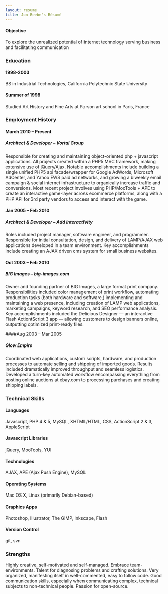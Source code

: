 ```yaml
---
layout: resume
title: Jon Beebe's Résumé
---
```

#### Objective

To explore the unrealized potential of internet technology serving business and facilitating communication

### Education

#### 1998-2003
BS in Industrial Technologies, California Polytechnic State University

#### Summer of 1998

Studied Art History and Fine Arts at Parson art school in Paris, France

### Employment History

#### March 2010 – Present

##### Architect & Developer – Vortal Group

Responsible for creating and maintaining object-oriented php + javascript applications. All projects created within a PHP5 MVC framework, making extensive use of jQuery/Ajax. Notable accomplishments include building a single unified PHP5 api facade/wrapper for Google AdWords, Microsoft AdCenter, and Yahoo EWS paid ad networks, and growing a biweekly email campaign & social internet infrastructure to organically increase traffic and conversions. Most recent project involves using PHP/MooTools + APE to create an interactive game-layer across ecommerce platforms, along with a PHP API for 3rd party vendors to access and interact with the game.

#### Jan 2005 – Feb 2010

##### Architect & Developer – Add Interactivity

Roles included project manager, software engineer, and programmer. Responsible for initial consultation, design, and delivery of LAMP/AJAX web applications developed in a team environment. Key accomplishments include creating an AJAX driven cms system for small business websites.

#### Oct 2003 – Feb 2010

##### BIG Images – big-images.com

Owner and founding partner of BIG Images, a large format print company. Responsibilities included color management of print workflow, automating production tasks (both hardware and software,) implementing and maintaining a web presence, including creation of LAMP web applications, marketing campaigns, keyword research, and SEO performance analysis. Key accomplishments included the Delicious Designer — an interactive Flash ActiontScript 3 app — allowing customers to design banners online, outputting optimized print-ready files.

####Aug 2003 – Mar 2005

##### Glow Empire

Coordinated web applications, custom scripts, hardware, and production processes to automate selling and shipping of imported goods. Results included dramatically improved throughput and seamless logistics. Developed a turn-key automated workflow encompassing everything from posting online auctions at ebay.com to processing purchases and creating shipping labels.

### Technical Skills

#### Languages

Javascript, PHP 4 & 5, MySQL, XHTML/HTML, CSS, ActionScript 2 & 3, AppleScript

#### Javascript Libraries

jQuery, MooTools, YUI

#### Technologies

AJAX, APE (Ajax Push Engine), MySQL

#### Operating Systems

Mac OS X, Linux (primarily Debian-based)

#### Graphics Apps

Photoshop, Illustrator, The GIMP, Inkscape, Flash

#### Version Control

git, svn

### Strengths

Highly creative, self-motivated and self-managed. Embrace team-environments. Talent for diagnosing problems and crafting solutions. Very organized, manifesting itself in well-commented, easy to follow code. Good communication skills, especially when communicating complex, technical subjects to non-technical people. Passion for open-source.


